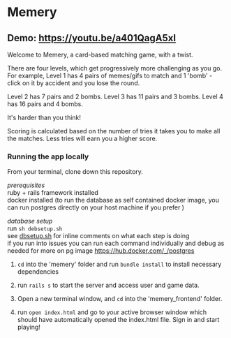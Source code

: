 # Memery

## Demo: https://youtu.be/a401QagA5xI

Welcome to Memery, a card-based matching game, with a twist.

There are four levels, which get progressively more challenging as you go. For example, Level 1 has 4 pairs of memes/gifs to match and 1 'bomb' - click on it by accident and you lose the round. 

Level 2 has 7 pairs and 2 bombs. 
Level 3 has 11 pairs and 3 bombs. 
Level 4 has 16 pairs and 4 bombs. 

It's harder than you think!

Scoring is calculated based on the number of tries it takes you to make all the matches. Less tries will earn you a higher score. 

### Running the app locally

From your terminal, clone down this repository.

*prerequisites*    
ruby + rails framework installed   
docker installed (to run the database as self contained docker image, you can run postgres directly on your host machine if you prefer )

*database setup*  
run `sh debsetup.sh`  
see [dbsetup.sh](dbsetup.sh) for inline comments on what each step is doing   
if you run into issues you can run each command individually and debug as needed 
for more on pg image https://hub.docker.com/_/postgres

1) `cd` into the 'memery' folder and run `bundle install` to install necessary dependencies

1) run `rails s` to start the server and access user and game data.

1) Open a new terminal window, and `cd` into the 'memery_frontend' folder.

1) run `open index.html` and go to your active browser window which should have automatically opened the index.html file. Sign in and start playing!
